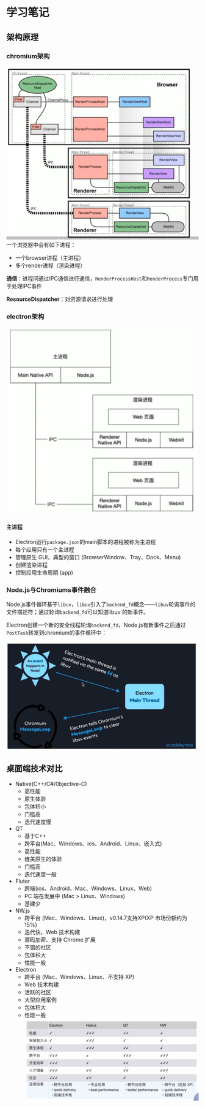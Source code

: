 # 学习笔记
## 架构原理
### chromium架构
![chromium架构图](../../public/img/大前端/electron/electron学习笔记/img1.png)
一个浏览器中会有如下进程：
- 一个browser进程（主进程）
- 多个render进程（渲染进程）

**通信**：进程间通过IPC通信进行通信，`RenderProcessHost`和`RenderProcess`专门用于处理IPC事件

**ResourceDispatcher**：对资源请求进行处理
### electron架构
![electron架构图](../../public/img/大前端/electron/electron学习笔记/img2.png)
#### 主进程
- Electron运行`package.json`的main脚本的进程被称为主进程
- 每个应用只有一个主进程
- 管理原生 GUI，典型的窗口 (BrowserWindow、Tray、Dock、Menu)
- 创建渲染进程
- 控制应用生命周期 (app)
### Node.js与Chromiums事件融合
Node.js事件循环基于`libuv`，`libuv`引入了`backend_fd`概念——`libuv`轮询事件的文件描述符；通过轮询`backend_fd`可以知道libuv`的新事件。

Electron创建一个新的安全线程轮询`backend_fd`，Node.js有新事件之后通过`PostTask`转发到chromium的事件循环中：

![事件融合](../../public/img/大前端/electron/electron学习笔记/img.png)
## 桌面端技术对比
- Native(C++/C#/0bjective-C)
  - 高性能
  - 原生体验
  - 包体积小
  - 门槛高
  - 迭代速度慢
- QT
  - 基于C++
  - 跨平台(Mac、Windows、ios、Android、Linux、嵌入式)
  - 高性能
  - 媲美原生的体验
  - 门槛高
  - 迭代速度一般
- Fluter
  - 跨端(ios、Android、Mac、Windows、Linux、Web)
  - PC 端在发展中 (Mac > Linux、Windows)
  - 基建少
- NW.js
  - 跨平台 (Mac、Windows、Linux)，v0.14.7支持XP(XP 市场份额约为15%)
  - 迭代快，Web 技术构建
  - 源码加密、支持 Chrome 扩展
  - 不错的社区
  - 包体积大
  - 性能一般
- Electron
  - 跨平台 (Mac、Windows、Linux、不支持 XP)
  - Web 技术构建
  - 活跃的社区
  - 大型应用案例
  - 包体积大
  - 性能一般
![对比图](../../public/img/大前端/electron/electron学习笔记/img_1.png)